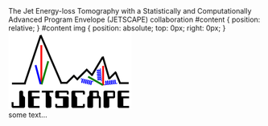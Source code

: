 <head>The Jet Energy-loss Tomography with a Statistically and Computationally Advanced Program Envelope (JETSCAPE) collaboration
 </head>
<body>
 #content {
    position: relative;
}
#content img {
    position: absolute;
    top: 0px;
    right: 0px;
}

<div id="content">
    <img src="images/Joern_logo.png" class="logo"/>
    <div>some text...</div>
</div>
 </body>

